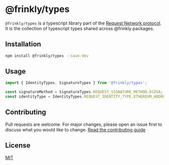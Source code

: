 # @frinkly/types

`@frinkly/types` is a typescript library part of the [Request Network protocol](https://github.com/RequestNetwork/requestNetwork).
It is the collection of typescript types shared across @frinkly packages.

## Installation

```bash
npm install @frinkly/types --save-dev
```

## Usage

```javascript
import { IdentityTypes, SignatureTypes } from '@frinkly/types';

const signatureMethod = SignatureTypes.REQUEST_SIGNATURE_METHOD.ECDSA;
const identityType = IdentityTypes.REQUEST_IDENTITY_TYPE.ETHEREUM_ADDRESS;
```

## Contributing

Pull requests are welcome. For major changes, please open an issue first to discuss what you would like to change.
[Read the contributing guide](/CONTRIBUTING.md)

## License

[MIT](/LICENSE)
